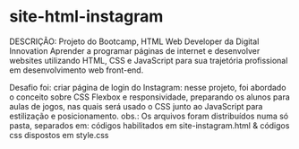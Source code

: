 # site-html-instagram
DESCRIÇÃO:
Projeto do Bootcamp, HTML Web Developer da Digital Innovation
Aprender a programar páginas de internet e desenvolver websites utilizando HTML, CSS e JavaScript para sua trajetória profissional em desenvolvimento web front-end. 

Desafio foi: criar página de login do Instagram: nesse projeto, foi abordado o conceito sobre CSS Flexbox e responsividade, preparando os alunos para aulas de jogos, nas quais será usado o CSS junto ao JavaScript para estilização e posicionamento.
obs.: Os arquivos foram distribuídos numa só pasta, separados em: códigos habilitados em site-instagram.html & códigos css dispostos em style.css
